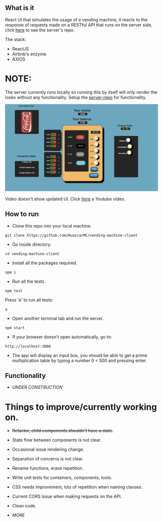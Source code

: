 ## What is it

React UI that simulates the usage of a vending machine, it reacts to the response of
requests made on a RESTful API that runs on the server side, click [here](https://github.com/HuascarMC/vending-machine-server)
to see the server's repo.

The stack:

- ReactJS
- Airbnb's enzyme
- AXIOS

# NOTE:
The server currently runs locally so running this by itself will only render the looks without any functionality.
Setup the [server-repo](https://github.com/HuascarMC/vending-machine-server) for functionality.

![alt-text](/public/images/vm-example.png)

Video doesn't show updated UI. Click [here](https://www.youtube.com/watch?v=CIPDGBx8jxQ) a Youtube video.


## How to run

- Clone this repo into your local machine.
```
git clone https://github.com/HuascarMC/vending-machine-client
```
- Go inside directory.
```
cd vending-machine-client
```
- Install all the packages required.
```
npm i
```
- Run all the tests .
```
npm test
```
Press 'a' to run all tests:
```
a
```
- Open another terminal tab and run the server.
```
npm start
```
- If your browser doesn't open automatically, go to:
```
http://localhost:3000
```
- The app will display an input box, you should be able to get a prime multiplication table by typing a number 0 < 500
and pressing enter.


## Functionality

- *UNDER CONSTRUCTION*


# Things to improve/currently working on.

- ~~Refactor, child components shouldn't have a state~~.

- State flow between components is not clear.

- Occasional issue rendering change.

- Separation of concerns is not clear.

- Rename functions, erase repetition.

- Write unit tests for containers, components, tools.

- CSS needs improvement, lots of repetition when naming classes.

- Current CORS issue when making requests on the API.

- Clean code.

- *MORE*
